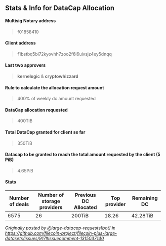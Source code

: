 ## Stats & Info for DataCap Allocation

#### Multisig Notary address
> f01858410

#### Client address
> f1bstbq5bi72kyovhh7zoo2f6l6uivsjz4ey5dnqq


#### Last two approvers
> **kernelogic** & **cryptowhizzard**


#### Rule to calculate the allocation request amount
> 400% of weekly dc amount requested

#### DataCap allocation requested
> 400TiB

#### Total DataCap granted for client so far
> 350TiB

#### Datacap to be granted to reach the total amount requested by the client (5 PiB)
> 4.65PiB

#### **[Stats](https://filplus.d.interplanetary.one/clients?filter=t01943349 "Go to stats")**
| Number of deals  | Number of storage providers | Previous DC Allocated  |  Top provider | Remaining DC
|---|---|---|---|---|
| 6575  | 26  |  200TiB | 18.26  | 42.28TiB

_Originally posted by @large-datacap-requests[bot] in https://github.com/filecoin-project/filecoin-plus-large-datasets/issues/917#issuecomment-1315037140_
